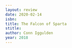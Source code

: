 ```yaml
---
layout: review
date: 2020-02-14
isbn: 
title: The Falcon of Sparta
stitle: 
author: Conn Iggulden
year: 2018
---
```

